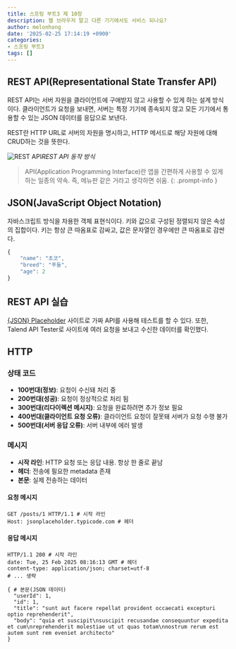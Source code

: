 ```yaml
---
title: 스프링 부트3 제 10장
description: 웹 브라우저 말고 다른 기기에서도 서비스 되나요?
author: melonhong
date: '2025-02-25 17:14:19 +0900'
categories:
- 스프링 부트3
tags: []
---
```

## REST API(Representational State Transfer API)
REST API는 서버 자원을 클라이언트에 구애받지 않고 사용할 수 있게 하는 설계 방식이다. 클라이언트가 요청을 보내면, 서버는 특정 기기에 종속되지 않고 모든 기기에서 통용할 수 있는 JSON 데이터를 응답으로 보낸다.  

REST란 HTTP URL로 서버의 자원을 명시하고, HTTP 메서드로 해당 자원에 대해 CRUD하는 것을 뜻한다.

![REST API](https://velog.velcdn.com/images/cloud_oort/post/ef78f17f-bbf1-4604-b018-eef32c70190b/image.png)_REST API 동작 방식_

> API(Application Programming Interface)란 앱을 간편하게 사용할 수 있게 하는 일종의 약속. 즉, 메뉴판 같은 거라고 생각하면 쉬움.
{: .prompt-info }


## JSON(JavaScript Object Notation)
자바스크립트 방식을 차용한 객체 표현식이다. 키와 값으로 구성된 정렬되지 않은 속성의 집합이다. 키는 항상 큰 따옴표로 감싸고, 값은 문자열인 경우에만 큰 따옴표로 감싼다.

```javascript
{
    "name": "초코",
    "breed": "푸들",
    "age": 2
}
```


## REST API 실습
[{JSON} Placeholder](https://jsonplaceholder.typicode.com/) 사이트로 가짜 API를 사용해 테스트를 할 수 있다. 또한, Talend API Tester로 사이트에 여러 요청을 보내고 수신한 데이터를 확인했다.


## HTTP
### 상태 코드
- **100번대(정보)**: 요청이 수신돼 처리 중
- **200번대(성공)**: 요청이 정상적으로 처리 됨
- **300번대(리다이렉션 메시지)**: 요청을 완료하려면 추가 정보 필요
- **400번대(클라이언트 요청 오류)**: 클라이언트 요청이 잘못돼 서버가 요청 수행 불가
- **500번대(서버 응답 오류)**: 서버 내부에 에러 발생

### 메시지
- **시작 라인**: HTTP 요청 또는 응답 내용. 항상 한 줄로 끝남
- **헤더**: 전송에 필요한 metadata 존재
- **본문**: 실제 전송하는 데이터

#### 요청 메시지
```
GET /posts/1 HTTP/1.1 # 시작 라인
Host: jsonplaceholder.typicode.com # 헤더
```

#### 응답 메시지
```
HTTP/1.1 200 # 시작 라인
date: Tue, 25 Feb 2025 08:16:13 GMT # 헤더
content-type: application/json; charset=utf-8
# ... 생략

{ # 본문(JSON 데이터)
  "userId": 1,
  "id": 1,
  "title": "sunt aut facere repellat provident occaecati excepturi optio reprehenderit",
  "body": "quia et suscipit\nsuscipit recusandae consequuntur expedita et cum\nreprehenderit molestiae ut ut quas totam\nnostrum rerum est autem sunt rem eveniet architecto"
}
```